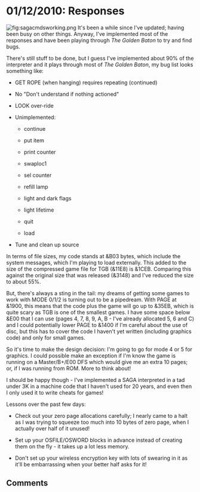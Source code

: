 # 01/12/2010: Responses

![](../../retrosoftwarecouk_wiki-20160918-wikidump/images/sagacmdsworking.png "fig:sagacmdsworking.png") It's been a while since I've updated; having been busy on other things. Anyway, I've implemented most of the responses and have been playing through _The Golden Baton_ to try and find bugs.

There's still stuff to be done, but I guess I've implemented about 90% of the interpreter and it plays through most of _The Golden Baton_, my bug list looks something like:

- GET ROPE (when hanging) requires repeating (continued)

- No "Don't understand if nothing actioned"

- LOOK over-ride

- Unimplemented:

  - continue

  - put item

  - print counter

  - swaploc1

  - sel counter

  - refill lamp

  - light and dark flags

  - light lifetime

  - quit

  - load

- Tune and clean up source

In terms of file sizes, my code stands at &B03 bytes, which include the system messages, which I'm playing to load externally. This added to the size of the compressed game file for TGB (&11E8) is &1CEB. Comparing this against the original size that was released (&3148) and I've reduced the size to about 55%.

But, there's always a sting in the tail: my dreams of getting some games to work with MODE 0/1/2 is turning out to be a pipedream. With PAGE at &1900, this means that the code plus the game will go up to &35EB, which is quite scary as TGB is one of the smallest games. I have some space below &E00 that I can use (pages 4, 7, 8, 9, A, B - I've already allocated 5, 6 and C) and I could potentially lower PAGE to &1400 if I'm careful about the use of disc, but this has to cover the code I haven't yet written (including graphics code) and only for small games.

So it's time to make the design decision: I'm going to go for mode 4 or 5 for graphics. I could possible make an exception if I'm know the game is running on a Master/B+/E00 DFS which would give me an extra 10 pages; or, if I was running from ROM. More to think about!

I should be happy though - I've implemented a SAGA interpreted in a tad under 3K in a machine code that I haven't used for 20 years, and even then I only used it to write cheats for games!

Lessons over the past few days:

- Check out your zero page allocations carefully; I nearly came to a halt as I was trying to squeeze too much into 10 bytes of zero page, when I actually over half of it unused!

- Set up your OSFILE/OSWORD blocks in advance instead of creating them on the fly - it takes up a lot less memory.

- Don't set up your wireless encryption key with lots of swearing in it as it'll be embarrassing when your better half asks for it!

## Comments
